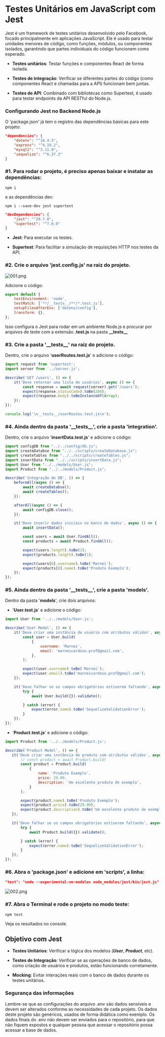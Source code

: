 # Testes Unitários em JavaScript com Jest

Jest é um framework de testes unitários desenvolvido pelo Facebook, focado principalmente em aplicações JavaScript. Ele é usado para testar unidades menores de código, como funções, módulos, ou componentes isolados, garantindo que partes individuais do código funcionem como esperado.

 - **Testes unitários**: Testar funções e componentes React de forma isolada.

 - **Testes de integração**: Verificar se diferentes partes do código (como componentes React e chamadas para a API) funcionam bem juntas.

 - **Testes de API**: Combinado com bibliotecas como Supertest, é usado para testar endpoints da API RESTful do Node.js.


### Configurando Jest no Backend Node.js

O 'package.json' já tem o registro das dependências básicas para este projeto:

```json
"dependencies": {
    "dotenv": "^16.4.5",
    "express": "^4.19.2",
    "mysql2": "^3.11.0",
    "sequelize": "^6.37.3"
}
```


### #1. Para rodar o projeto, é preciso apenas baixar e instalar as dependências:

```
npm i
```
e as dependências dev:
```
npm i --save-dev jest supertest
```


```json
"devDependencies": {
    "jest": "^29.7.0",
    "supertest": "^7.0.0"
}
```

 - **Jest**: Para executar os testes.

 - **Supertest**: Para facilitar a simulação de requisições HTTP nos testes da API.


### #2. Crie o arquivo 'jest.config.js' na raiz do projeto.

![001.png](https://i.postimg.cc/26jBcr7n/001.png)

Adicione o código:

```js
export default {
    testEnvironment: 'node',
    testMatch: ['**/__tests__/**/*.test.js'],
    setupFilesAfterEnv: ['dotenv/config'],
    transform: {},
};
```

Isso configura o Jest para rodar em um ambiente Node.js e procurar por arquivos de teste com a extensão **.test.js** na pasta **\_\_tests\_\_**


### #3. Crie a pasta '\_\_tests\_\_' na raiz do projeto.

Dentro, crie o arquivo '**userRoutes.test.js**' e adicione o código:

```js
import request from 'supertest';
import server from '../server.js';

describe('GET /users', () => {
    it('Deve retornar uma lista de usuários', async () => {
        const response = await request(server).get('/users');
        expect(response.statusCode).toBe(200);
        expect(response.body).toBeInstanceOf(Array);
    });
});

console.log('\n__tests__/userRoutes.test.js\n');
```


### #4. Ainda dentro da pasta '\_\_tests\_\_', crie a pasta 'integration'.

Dentro, crie o arquivo '**insertData.test.js**' e adicione o código:

```js
import configDB from "../../config/db.js";
import createDatabse from "../../scripts/createDatabase.js";
import createTables from "../../scripts/createTables.js";
import insertData from "../../scripts/insertData.js";
import User from "../../models/User.js";
import Product from "../../models/Product.js";

describe('Integração de DB', () => {
    beforeAll(async () => {
        await createDatabse();
        await createTables();
    });

    afterAll(async () => {
        await configDB.close();
    });

    it('Deve inserir dados iniciais no banco de dados', async () => {
        await insertData();

        const users = await User.findAll();
        const products = await Product.findAll();

        expect(users.length).toBe(1);
        expect(products.length).toBe(1);

        expect(users[0].username).toBe('Marnei');
        expect(products[0].name).toBe('Produto Exemplo');
    });
});
```


### #5. Ainda dentro da pasta '\_\_tests\_\_', crie a pasta 'models'.

Dentro da pasta '**models**', crie dois arquivos:
 - '**User.test.js**' e adicione o código:

```js
import User from '../../models/User.js';

describe('User Model', () => {
    it('Deve criar uma instância de usuário com atributos válidos', async () => {
        const user = User.build(
            {
                username: 'Marnei',
                email: 'marneicardoso.prof@gmail.com',
            },
        );

        expect(user.username).toBe('Marnei');
        expect(user.email).toBe('marneicardoso.prof@gmail.com');
    });

    it('Deve falhar se os campos obrigatórios estiverem faltando', async () => {
        try {
            await User.build({}).validate();

        } catch (error) {
            expect(error.name).toBe('SequelizeValidationError');
        }
    });
});
```

 - '**Product.test.js**' e adicione o código:

 ```js
import Product from '../../models/Product.js';

describe('Product Model', () => {
    it('Deve criar uma instância de produto com atributos válidos', async () => {
        // const product = await Product.build(
        const product = Product.build(
            {
                name: 'Produto Exemplo',
                price: 29.99,
                description: 'Um excelente produto de exemplo',
            }
        );

        expect(product.name).toBe('Produto Exemplo');
        expect(product.price).toBe(29.99);
        expect(product.description).toBe('Um excelente produto de exemplo');
    });

    it('Deve falhar se os campos obrigatórios estiverem faltando', async () => {
        try {
            await Product.build({}).validate();

        } catch (error) {
            expect(error.name).toBe('SequelizeValidationError');
        }
    });
});
 ```


### #6. Abra o 'package.json' e adicione em 'scripts', a linha:

```json
"test": "node --experimental-vm-modules node_modules/jest/bin/jest.js"
```

![002.png](https://i.postimg.cc/7h8nZfv0/002.png)


### #7. Abra o Terminal e rode o projeto no modo teste:

```
npm test
```

Veja os resultados no console.


## Objetivo com Jest

 - **Testes Unitários**: Verificar a lógica dos modelos (***User***, ***Product***, etc).

 - **Testes de Integração**: Verificar se as operações de banco de dados, como criação de usuários e produtos, estão funcionando corretamente.

 - **Mocking**: Evitar interações reais com o banco de dados durante os testes unitários.


### Segurança das informações

Lembre-se que as configurações do arquivo .env são dados sensíveis e devem ser alterados conforme as necessidades de cada projeto. Os dados deste projeto são genéricos, usados de forma didática como exemplo. Os dados finais do .env não devem ser enviados para o repositório, para que não fiquem expostos e qualquer pessoa que acessar o repositório possa acessar a base de dados.
 